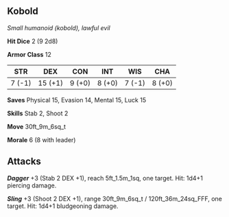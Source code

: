 ## Kobold

*Small humanoid (kobold), lawful evil*

**Hit Dice** 2 (9 2d8)

**Armor Class** 12

| STR     | DEX     | CON     | INT     | WIS     | CHA     |
|---------|---------|---------|---------|---------|---------|
|  7 (-1) | 15 (+1) |  9 (+0) |  8 (+0) |  7 (-1) |  8 (+0) |

**Saves** Physical 15, Evasion 14, Mental 15, Luck 15

**Skills** Stab 2, Shoot 2

**Move** 30ft\_9m\_6sq\_t

**Morale** 6 (8 with leader)

## Attacks

***Dagger*** +3 (Stab 2 DEX +1), reach 5ft\_1.5m\_1sq, one target. Hit: 1d4+1 piercing damage.

***Sling*** +3 (Shoot 2 DEX +1), range 30ft\_9m\_6sq\_t / 120ft\_36m\_24sq\_FFF, one target. Hit: 1d4+1 bludgeoning damage.

